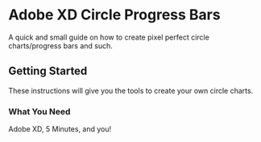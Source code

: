 # Adobe XD Circle Progress Bars
A quick and small guide on how to create pixel perfect circle charts/progress bars and such.

## Getting Started
These instructions will give you the tools to create your own circle charts.

### What You Need
Adobe XD, 5 Minutes, and you!

